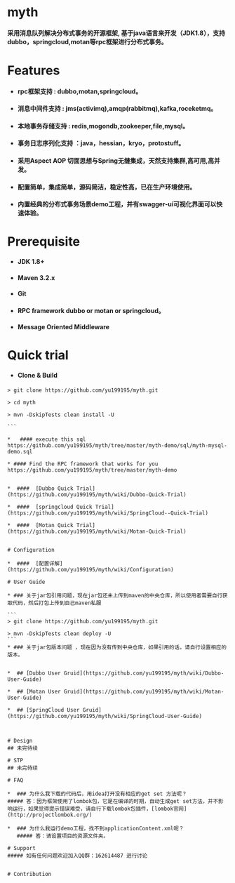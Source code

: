 myth  
================

####  采用消息队列解决分布式事务的开源框架, 基于java语言来开发（JDK1.8），支持dubbo，springcloud,motan等rpc框架进行分布式事务。

#  Features

  * #### rpc框架支持 : dubbo,motan,springcloud。

  * #### 消息中间件支持 : jms(activimq),amqp(rabbitmq),kafka,roceketmq。

  * #### 本地事务存储支持 : redis,mogondb,zookeeper,file,mysql。

  * #### 事务日志序列化支持 ：java，hessian，kryo，protostuff。

  * #### 采用Aspect AOP 切面思想与Spring无缝集成，天然支持集群,高可用,高并发。

  * ####  配置简单，集成简单，源码简洁，稳定性高，已在生产环境使用。

  * #### 内置经典的分布式事务场景demo工程，并有swagger-ui可视化界面可以快速体验。

# Prerequisite

  *   #### JDK 1.8+

  *   #### Maven 3.2.x

  *   #### Git

  *   ####  RPC framework dubbo or motan or springcloud。

  *   #### Message Oriented Middleware


# Quick trial

  * #### Clone & Build
   ````
   > git clone https://github.com/yu199195/myth.git

   > cd myth

   > mvn -DskipTests clean install -U

   ```

*   #### execute this sql       
 https://github.com/yu199195/myth/tree/master/myth-demo/sql/myth-mysql-demo.sql

* #### Find the RPC framework that works for you
 https://github.com/yu199195/myth/tree/master/myth-demo


*  ####  [Dubbo Quick Trial](https://github.com/yu199195/myth/wiki/Dubbo-Quick-Trial)

*  ####  [springcloud Quick Trial](https://github.com/yu199195/myth/wiki/SpringCloud--Quick-Trial)

*  ####  [Motan Quick Trial](https://github.com/yu199195/myth/wiki/Motan-Quick-Trial)


# Configuration

*  ####  [配置详解](https://github.com/yu199195/myth/wiki/Configuration)

# User Guide

* ### 关于jar包引用问题，现在jar包还未上传到maven的中央仓库，所以使用者需要自行获取代码，然后打包上传到自己maven私服

   ```
   > git clone https://github.com/yu199195/myth.git

   > mvn -DskipTests clean deploy -U
   ```
* ### 关于jar包版本问题 ，现在因为没有传到中央仓库，如果引用的话，请自行设置相应的版本。


*  ## [Dubbo User Gruid](https://github.com/yu199195/myth/wiki/Dubbo-User-Guide)

*  ## [Motan User Gruid](https://github.com/yu199195/myth/wiki/Motan-User-Guide)

*  ## [SpringCloud User Gruid](https://github.com/yu199195/myth/wiki/SpringCloud-User-Guide)



# Design
## 未完待续

# STP
## 未完待续

# FAQ

*  ### 为什么我下载的代码后，用idea打开没有相应的get set 方法呢？
   ##### 答：因为框架使用了lombok包，它是在编译的时期，自动生成get set方法，并不影响运行，如果觉得提示错误难受，请自行下载lombok包插件，[lombok官网](http://projectlombok.org/)

*  ### 为什么我运行demo工程，找不到applicationContent.xml呢？
      ##### 答：请设置项目的资源文件夹。

# Support
  ##### 如有任何问题欢迎加入QQ群：162614487 进行讨论


# Contribution
